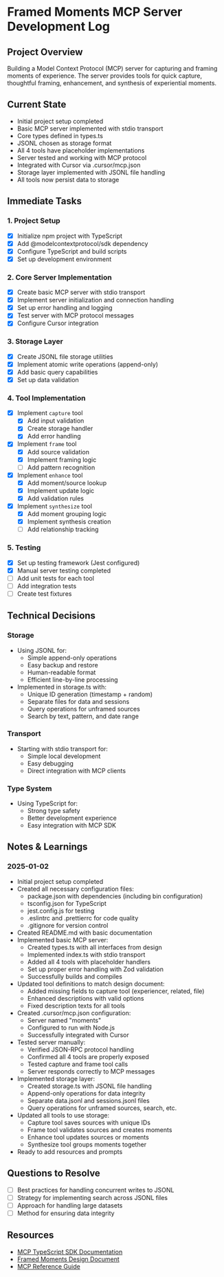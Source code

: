 # Framed Moments MCP Server Development Log

## Project Overview
Building a Model Context Protocol (MCP) server for capturing and framing moments of experience. The server provides tools for quick capture, thoughtful framing, enhancement, and synthesis of experiential moments.

## Current State
- Initial project setup completed
- Basic MCP server implemented with stdio transport
- Core types defined in types.ts
- JSONL chosen as storage format
- All 4 tools have placeholder implementations
- Server tested and working with MCP protocol
- Integrated with Cursor via .cursor/mcp.json
- Storage layer implemented with JSONL file handling
- All tools now persist data to storage

## Immediate Tasks

### 1. Project Setup
- [x] Initialize npm project with TypeScript
- [x] Add @modelcontextprotocol/sdk dependency
- [x] Configure TypeScript and build scripts
- [x] Set up development environment

### 2. Core Server Implementation
- [x] Create basic MCP server with stdio transport
- [x] Implement server initialization and connection handling
- [x] Set up error handling and logging
- [x] Test server with MCP protocol messages
- [x] Configure Cursor integration

### 3. Storage Layer
- [x] Create JSONL file storage utilities
- [x] Implement atomic write operations (append-only)
- [x] Add basic query capabilities
- [x] Set up data validation

### 4. Tool Implementation
- [x] Implement `capture` tool
  - [x] Add input validation
  - [x] Create storage handler
  - [x] Add error handling
  
- [x] Implement `frame` tool
  - [x] Add source validation
  - [x] Implement framing logic
  - [ ] Add pattern recognition
  
- [x] Implement `enhance` tool
  - [x] Add moment/source lookup
  - [x] Implement update logic
  - [x] Add validation rules
  
- [x] Implement `synthesize` tool
  - [x] Add moment grouping logic
  - [x] Implement synthesis creation
  - [ ] Add relationship tracking

### 5. Testing
- [x] Set up testing framework (Jest configured)
- [x] Manual server testing completed
- [ ] Add unit tests for each tool
- [ ] Add integration tests
- [ ] Create test fixtures

## Technical Decisions

### Storage
- Using JSONL for:
  - Simple append-only operations
  - Easy backup and restore
  - Human-readable format
  - Efficient line-by-line processing
- Implemented in storage.ts with:
  - Unique ID generation (timestamp + random)
  - Separate files for data and sessions
  - Query operations for unframed sources
  - Search by text, pattern, and date range

### Transport
- Starting with stdio transport for:
  - Simple local development
  - Easy debugging
  - Direct integration with MCP clients

### Type System
- Using TypeScript for:
  - Strong type safety
  - Better development experience
  - Easy integration with MCP SDK

## Notes & Learnings

### 2025-01-02
- Initial project setup completed
- Created all necessary configuration files:
  - package.json with dependencies (including bin configuration)
  - tsconfig.json for TypeScript
  - jest.config.js for testing
  - .eslintrc and .prettierrc for code quality
  - .gitignore for version control
- Created README.md with basic documentation
- Implemented basic MCP server:
  - Created types.ts with all interfaces from design
  - Implemented index.ts with stdio transport
  - Added all 4 tools with placeholder handlers
  - Set up proper error handling with Zod validation
  - Successfully builds and compiles
- Updated tool definitions to match design document:
  - Added missing fields to capture tool (experiencer, related, file)
  - Enhanced descriptions with valid options
  - Fixed description texts for all tools
- Created .cursor/mcp.json configuration:
  - Server named "moments" 
  - Configured to run with Node.js
  - Successfully integrated with Cursor
- Tested server manually:
  - Verified JSON-RPC protocol handling
  - Confirmed all 4 tools are properly exposed
  - Tested capture and frame tool calls
  - Server responds correctly to MCP messages
- Implemented storage layer:
  - Created storage.ts with JSONL file handling
  - Append-only operations for data integrity
  - Separate data.jsonl and sessions.jsonl files
  - Query operations for unframed sources, search, etc.
- Updated all tools to use storage:
  - Capture tool saves sources with unique IDs
  - Frame tool validates sources and creates moments
  - Enhance tool updates sources or moments
  - Synthesize tool groups moments together
- Ready to add resources and prompts

## Questions to Resolve
- [ ] Best practices for handling concurrent writes to JSONL
- [ ] Strategy for implementing search across JSONL files
- [ ] Approach for handling large datasets
- [ ] Method for ensuring data integrity

## Resources
- [MCP TypeScript SDK Documentation](https://github.com/modelcontextprotocol/typescript-sdk)
- [Framed Moments Design Document](framed-moments-design.md)
- [MCP Reference Guide](mcp-reference.md) 